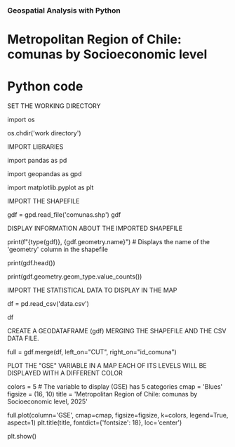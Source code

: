 ### Geospatial Analysis with Python
# Metropolitan Region of Chile: comunas by Socioeconomic level
# Python code

SET THE WORKING DIRECTORY

import os

os.chdir('work directory')

IMPORT LIBRARIES

import pandas as pd

import geopandas as gpd

import matplotlib.pyplot as plt

IMPORT THE SHAPEFILE

gdf = gpd.read_file('comunas.shp')
gdf

DISPLAY INFORMATION ABOUT THE IMPORTED SHAPEFILE

print(f"{type(gdf)}, {gdf.geometry.name}")   # Displays the name of the 'geometry' column in the shapefile 

print(gdf.head())

print(gdf.geometry.geom_type.value_counts())

IMPORT THE STATISTICAL DATA TO DISPLAY IN THE MAP

df = pd.read_csv('data.csv')

df

CREATE A GEODATAFRAME (gdf) MERGING THE SHAPEFILE AND THE CSV DATA FILE.

full = gdf.merge(df, left_on="CUT", right_on="id_comuna")

PLOT THE "GSE" VARIABLE IN A MAP
EACH OF ITS LEVELS WILL BE DISPLAYED WITH A DIFFERENT COLOR

colors = 5            # The variable to display (GSE) has 5 categories
cmap = 'Blues'
figsize = (16, 10)
title = 'Metropolitan Region of Chile: comunas by Socioeconomic level, 2025' 

full.plot(column='GSE', cmap=cmap, figsize=figsize, k=colors, legend=True, aspect=1)
plt.title(title, fontdict={'fontsize': 18}, loc='center')

plt.show()
